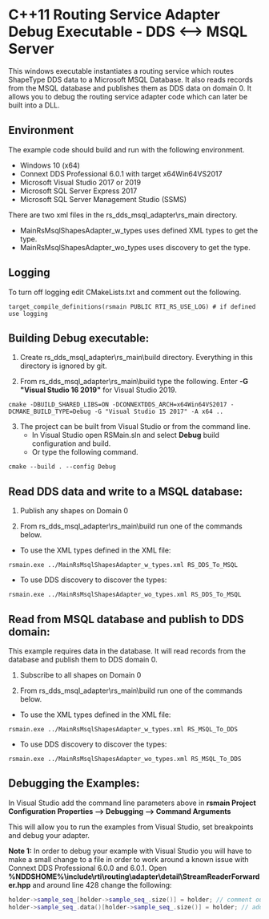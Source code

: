 # C++11 Routing Service Adapter Debug Executable - DDS <--> MSQL Server
This windows executable instantiates a routing service which routes ShapeType DDS data to a Microsoft MSQL Database. 
It also reads records from the MSQL database and publishes them as DDS data on domain 0.
It allows you to debug the routing service adapter code which can later be built into a DLL.

## Environment
The example code should build and run with the following environment.

* Windows 10 (x64)
* Connext DDS Professional 6.0.1 with target x64Win64VS2017
* Microsoft Visual Studio 2017 or 2019
* Microsoft SQL Server Express 2017
* Microsoft SQL Server Management Studio (SSMS)

There are two xml files in the rs_dds_msql_adapter\rs_main directory. 
* MainRsMsqlShapesAdapter_w_types uses defined XML types to get the type.
* MainRsMsqlShapesAdapter_wo_types uses discovery to get the type.

## Logging
To turn off logging edit CMakeLists.txt and comment out the following.

```
target_compile_definitions(rsmain PUBLIC RTI_RS_USE_LOG) # if defined use logging
```

## Building Debug executable:

1. Create rs_dds_msql_adapter\rs_main\build directory. Everything in this directory is ignored by git.

2. From rs_dds_msql_adapter\rs_main\build type the following. Enter **-G "Visual Studio 16 2019"** for Visual Studio 2019.

`cmake -DBUILD_SHARED_LIBS=ON -DCONNEXTDDS_ARCH=x64Win64VS2017 -DCMAKE_BUILD_TYPE=Debug -G "Visual Studio 15 2017" -A x64 ..`

3. The project can be built from Visual Studio or from the command line.
    - In Visual Studio open RSMain.sln and select **Debug** build configuration and build.
    - Or type the following command.

`cmake --build . --config Debug`

## Read DDS data and write to a MSQL database:

1. Publish any shapes on Domain 0

2. From rs_dds_msql_adapter\rs_main\build run one of the commands below.

* To use the XML types defined in the XML file:

`rsmain.exe ../MainRsMsqlShapesAdapter_w_types.xml RS_DDS_To_MSQL`

* To use DDS discovery to discover the types:

`rsmain.exe ../MainRsMsqlShapesAdapter_wo_types.xml RS_DDS_To_MSQL`

## Read from MSQL database and publish to DDS domain:
This example requires data in the database. It will read records from the database 
and publish them to DDS domain 0.

1. Subscribe to all shapes on Domain 0

2. From rs_dds_msql_adapter\rs_main\build run one of the commands below.

* To use the XML types defined in the XML file:

`rsmain.exe ../MainRsMsqlShapesAdapter_w_types.xml RS_MSQL_To_DDS`

* To use DDS discovery to discover the types:

`rsmain.exe ../MainRsMsqlShapesAdapter_wo_types.xml RS_MSQL_To_DDS`

## Debugging the Examples:
In Visual Studio add the command line parameters above in 
**rsmain Project Configuration Properties --> Debugging --> Command Arguments**

This will allow you to run the examples from Visual Studio, set breakpoints and 
debug your adapter.

**Note 1:** In order to debug your example with Visual Studio you will have to
make a small change to a file in order to work around a known issue with 
Connext DDS Professional 6.0.0 and 6.0.1. 
Open **%NDDSHOME%\include\rti\routing\adapter\detail\StreamReaderForwarder.hpp**
and around line 428 change the following:

```c++
holder->sample_seq_[holder->sample_seq_.size()] = holder; // comment out
holder->sample_seq_.data()[holder->sample_seq_.size()] = holder; // add this
```